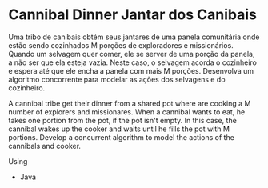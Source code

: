 Cannibal Dinner
Jantar dos Canibais
======

Uma tribo de canibais obtém seus jantares de uma panela comunitária onde estão sendo cozinhados M porções de exploradores e missionários. Quando um selvagem quer comer, ele se server de uma porção da panela, a não ser que ela esteja vazia. Neste caso, o selvagem acorda o cozinheiro e espera até que ele encha a panela com mais M porções. Desenvolva um algoritmo concorrente para modelar as ações dos selvagens e do cozinheiro.


A cannibal tribe get their dinner from a shared pot where are cooking a M number of explorers and missionares. When a cannibal wants to eat, he takes one portion from the  pot, if the pot isn't empty. In this case, the cannibal wakes up the cooker and waits until he fills the pot with M portions. Develop a concurrent algorithm to model the actions of the cannibals and cooker.

Using 

- Java